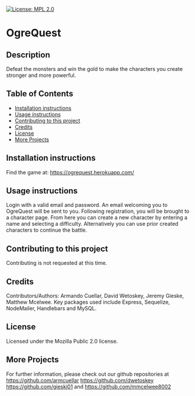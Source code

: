 
[![License: MPL 2.0](https://img.shields.io/badge/License-MPL_2.0-brightgreen.svg)](https://opensource.org/licenses/MPL-2.0)
# OgreQuest

## Description
Defeat the monsters and win the gold to make the  characters you create stronger and more powerful.

## Table of Contents
* [Installation instructions ](#Installation-instructions)
* [Usage instructions ](#Usage-instructions)
* [Contributing to this project ](#Contributing-to-this-project)
* [Credits](#Credits)
* [License](#License)
* [More Projects](#More-Projects)


## Installation instructions 
Find the game at: https://ogrequest.herokuapp.com/

## Usage instructions 
Login with a valid email and password. An email welcoming you to OgreQuest will be sent to you. Following registration, you will be brought to a character page. From here you can create a new character by entering a name and selecting a difficulty. Alternatively you can use prior created characters to continue the battle.

## Contributing to this project
Contributing is not requested at this time.

## Credits
Contributors/Authors: Armando Cuellar, David Wetoskey, Jeremy Gieske, Matthew Mcelwee. Key packages used include Express, Sequelize, NodeMailer, Handlebars and MySQL.

## License
Licensed under the Mozilla Public 2.0 license.

## More Projects
For further information, please check out our github repositories at https://github.com/armcuellar https://github.com/dwetoskey https://github.com/gieskj01 and https://github.com/mmcelwee8002
